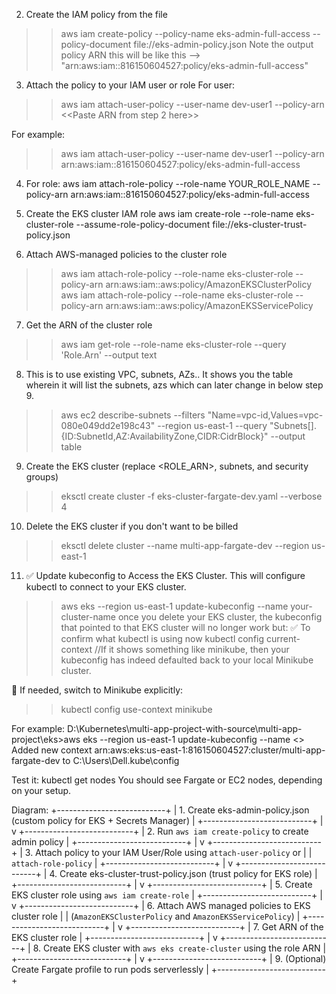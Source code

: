 2. Create the IAM policy from the file
>> aws iam create-policy --policy-name eks-admin-full-access --policy-document file://eks-admin-policy.json
Note the output policy ARN this will be like this --> "arn:aws:iam::816150604527:policy/eks-admin-full-access"




3. Attach the policy to your IAM user or role
For user: 
>> aws iam attach-user-policy --user-name dev-user1 --policy-arn <<Paste ARN from step 2 here>>
    
For example: 
>> aws iam attach-user-policy --user-name dev-user1 --policy-arn arn:aws:iam::816150604527:policy/eks-admin-full-access



4. For role:
aws iam attach-role-policy --role-name YOUR_ROLE_NAME --policy-arn arn:aws:iam::816150604527:policy/eks-admin-full-access


5. Create the EKS cluster IAM role
aws iam create-role --role-name eks-cluster-role --assume-role-policy-document file://eks-cluster-trust-policy.json


6. Attach AWS-managed policies to the cluster role
>> aws iam attach-role-policy --role-name eks-cluster-role --policy-arn arn:aws:iam::aws:policy/AmazonEKSClusterPolicy
>> aws iam attach-role-policy --role-name eks-cluster-role --policy-arn arn:aws:iam::aws:policy/AmazonEKSServicePolicy


7. Get the ARN of the cluster role
>> aws iam get-role --role-name eks-cluster-role --query 'Role.Arn' --output text


8. This is to use existing VPC, subnets, AZs.. It shows you the table wherein it will list the subnets, azs which can later change in below step 9.
>> aws ec2 describe-subnets --filters "Name=vpc-id,Values=vpc-080e049dd2e198c43" --region us-east-1 --query "Subnets[].{ID:SubnetId,AZ:AvailabilityZone,CIDR:CidrBlock}" --output table


9. Create the EKS cluster (replace <ROLE_ARN>, subnets, and security groups)
>> eksctl create cluster -f eks-cluster-fargate-dev.yaml --verbose 4


10. Delete the EKS cluster if you don't want to be billed
>> eksctl delete cluster --name multi-app-fargate-dev --region us-east-1 


11. ✅ Update kubeconfig to Access the EKS Cluster. This will configure kubectl to connect to your EKS cluster.
>> aws eks --region us-east-1 update-kubeconfig --name your-cluster-name
once you delete your EKS cluster, the kubeconfig that pointed to that EKS cluster will no longer work but:
✅ To confirm what kubectl is using now 
>> kubectl config current-context //If it shows something like minikube, then your kubeconfig has indeed defaulted back to your local Minikube cluster.

🔁 If needed, switch to Minikube explicitly:
>> kubectl config use-context minikube


For example:
D:\Kubernetes\multi-app-project-with-source\multi-app-project\eks>aws eks --region us-east-1 update-kubeconfig --name <<multi-app-fargate-dev>>
Added new context arn:aws:eks:us-east-1:816150604527:cluster/multi-app-fargate-dev to C:\Users\Dell\.kube\config

Test it:
kubectl get nodes
You should see Fargate or EC2 nodes, depending on your setup. 




Diagram:
+---------------------------+
| 1. Create eks-admin-policy.json (custom policy for EKS + Secrets Manager)  |
+---------------------------+
            |
            v
+---------------------------+
| 2. Run `aws iam create-policy` to create admin policy                     |
+---------------------------+
            |
            v
+---------------------------+
| 3. Attach policy to your IAM User/Role using `attach-user-policy` or      |
|    `attach-role-policy`                                                   |
+---------------------------+
            |
            v
+---------------------------+
| 4. Create eks-cluster-trust-policy.json (trust policy for EKS role)       |
+---------------------------+
            |
            v
+---------------------------+
| 5. Create EKS cluster role using `aws iam create-role`                    |
+---------------------------+
            |
            v
+---------------------------+
| 6. Attach AWS managed policies to EKS cluster role                        |
|    (`AmazonEKSClusterPolicy` and `AmazonEKSServicePolicy`)                |
+---------------------------+
            |
            v
+---------------------------+
| 7. Get ARN of the EKS cluster role                                        |
+---------------------------+
            |
            v
+---------------------------+
| 8. Create EKS cluster with `aws eks create-cluster` using the role ARN    |
+---------------------------+
            |
            v
+---------------------------+
| 9. (Optional) Create Fargate profile to run pods serverlessly              |
+---------------------------+
